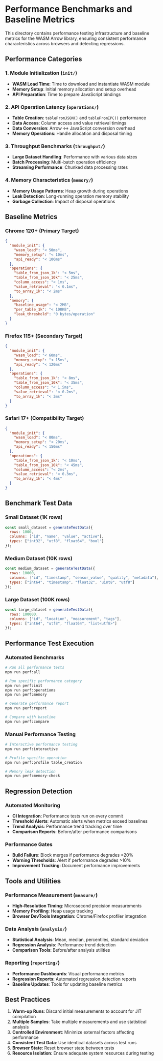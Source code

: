 # Performance Benchmarks and Baseline Metrics

This directory contains performance testing infrastructure and baseline metrics for the WASM Arrow library, ensuring consistent performance characteristics across browsers and detecting regressions.

## Performance Categories

### 1. Module Initialization (`init/`)
- **WASM Load Time**: Time to download and instantiate WASM module
- **Memory Setup**: Initial memory allocation and setup overhead
- **API Preparation**: Time to prepare JavaScript bindings

### 2. API Operation Latency (`operations/`)
- **Table Creation**: `tableFromJSON()` and `tableFromIPC()` performance
- **Data Access**: Column access and value retrieval timings
- **Data Conversion**: Arrow ↔ JavaScript conversion overhead
- **Memory Operations**: Handle allocation and disposal timing

### 3. Throughput Benchmarks (`throughput/`)
- **Large Dataset Handling**: Performance with various data sizes
- **Batch Processing**: Multi-batch operation efficiency
- **Streaming Performance**: Chunked data processing rates

### 4. Memory Characteristics (`memory/`)
- **Memory Usage Patterns**: Heap growth during operations
- **Leak Detection**: Long-running operation memory stability
- **Garbage Collection**: Impact of disposal operations

## Baseline Metrics

### Chrome 120+ (Primary Target)
```json
{
  "module_init": {
    "wasm_load": "< 50ms",
    "memory_setup": "< 10ms",
    "api_ready": "< 100ms"
  },
  "operations": {
    "table_from_json_1k": "< 5ms",
    "table_from_json_10k": "< 25ms",
    "column_access": "< 1ms",
    "value_retrieval": "< 0.1ms",
    "to_array_1k": "< 2ms"
  },
  "memory": {
    "baseline_usage": "< 2MB",
    "per_table_1k": "< 100KB",
    "leak_threshold": "0 bytes/operation"
  }
}
```

### Firefox 115+ (Secondary Target)
```json
{
  "module_init": {
    "wasm_load": "< 60ms",
    "memory_setup": "< 15ms", 
    "api_ready": "< 120ms"
  },
  "operations": {
    "table_from_json_1k": "< 8ms",
    "table_from_json_10k": "< 35ms",
    "column_access": "< 1.5ms",
    "value_retrieval": "< 0.2ms",
    "to_array_1k": "< 3ms"
  }
}
```

### Safari 17+ (Compatibility Target)
```json
{
  "module_init": {
    "wasm_load": "< 80ms",
    "memory_setup": "< 20ms",
    "api_ready": "< 150ms"
  },
  "operations": {
    "table_from_json_1k": "< 10ms",
    "table_from_json_10k": "< 45ms",
    "column_access": "< 2ms",
    "value_retrieval": "< 0.3ms",
    "to_array_1k": "< 4ms"
  }
}
```

## Benchmark Test Data

### Small Dataset (1K rows)
```javascript
const small_dataset = generateTestData({
  rows: 1000,
  columns: ["id", "name", "value", "active"],
  types: ["int32", "utf8", "float64", "bool"]
});
```

### Medium Dataset (10K rows)
```javascript
const medium_dataset = generateTestData({
  rows: 10000,
  columns: ["id", "timestamp", "sensor_value", "quality", "metadata"],
  types: ["int64", "timestamp", "float32", "uint8", "utf8"]
});
```

### Large Dataset (100K rows)
```javascript
const large_dataset = generateTestData({
  rows: 100000,
  columns: ["id", "location", "measurement", "tags"],
  types: ["int64", "utf8", "float64", "list<utf8>"]
});
```

## Performance Test Execution

### Automated Benchmarks
```bash
# Run all performance tests
npm run perf:all

# Run specific performance category
npm run perf:init
npm run perf:operations
npm run perf:memory

# Generate performance report
npm run perf:report

# Compare with baseline
npm run perf:compare
```

### Manual Performance Testing
```bash
# Interactive performance testing
npm run perf:interactive

# Profile specific operation
npm run perf:profile table_creation

# Memory leak detection
npm run perf:memory-check
```

## Regression Detection

### Automated Monitoring
- **CI Integration**: Performance tests run on every commit
- **Threshold Alerts**: Automatic alerts when metrics exceed baselines
- **Trend Analysis**: Performance trend tracking over time
- **Comparison Reports**: Before/after performance comparisons

### Performance Gates
- **Build Failure**: Block merges if performance degrades >20%
- **Warning Thresholds**: Alert if performance degrades >10%
- **Improvement Tracking**: Document performance improvements

## Tools and Utilities

### Performance Measurement (`measure/`)
- **High-Resolution Timing**: Microsecond precision measurements
- **Memory Profiling**: Heap usage tracking
- **Browser DevTools Integration**: Chrome/Firefox profiler integration

### Data Analysis (`analysis/`)
- **Statistical Analysis**: Mean, median, percentiles, standard deviation
- **Regression Analysis**: Performance trend detection
- **Comparison Tools**: Before/after analysis utilities

### Reporting (`reporting/`)
- **Performance Dashboards**: Visual performance metrics
- **Regression Reports**: Automated regression detection reports
- **Baseline Updates**: Tools for updating baseline metrics

## Best Practices

1. **Warm-up Runs**: Discard initial measurements to account for JIT compilation
2. **Multiple Samples**: Take multiple measurements and use statistical analysis
3. **Controlled Environment**: Minimize external factors affecting performance
4. **Consistent Test Data**: Use identical datasets across test runs
5. **Browser State**: Reset browser state between tests
6. **Resource Isolation**: Ensure adequate system resources during testing